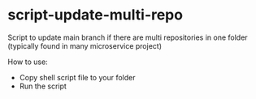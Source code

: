 # script-update-multi-repo
Script to update main branch if there are multi repositories in one folder (typically found in many microservice project)

How to use: 
  - Copy shell script file to your folder
  - Run the script
